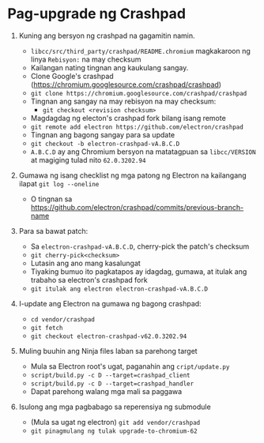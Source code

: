 # Pag-upgrade ng Crashpad

1. Kuning ang bersyon ng crashpad na gagamitin namin.
    
    - `libcc/src/third_party/crashpad/README.chromium` magkakaroon ng linya `Rebisyon:` na may checksum
    - Kailangan nating tingnan ang kaukulang sangay.
    - Clone Google's crashpad (https://chromium.googlesource.com/crashpad/crashpad)
    - `git clone https://chromium.googlesource.com/crashpad/crashpad`
    - Tingnan ang sangay na may rebisyon na may checksum: 
        - `git checkout <revision checksum>`
    - Magdagdag ng electon's crashpad fork bilang isang remote
    - `git remote add electron https://github.com/electron/crashpad`
    - Tingnan ang bagong sangay para sa update
    - `git checkout -b electron-crashpad-vA.B.C.D`
    - `A.B.C.D` ay ang Chromium bersyon na matatagpuan sa `libcc/VERSION` at magiging tulad nito `62.0.3202.94`

2. Gumawa ng isang checklist ng mga patong ng Electron na kailangang ilapat `git log --oneline`
    
    - O tingnan sa https://github.com/electron/crashpad/commits/previous-branch-name

3. Para sa bawat patch:
    
    - Sa `electron-crashpad-vA.B.C.D`, cherry-pick the patch's checksum
    - `git cherry-pick<checksum>`
    - Lutasin ang ano mang kasalungat
    - Tiyaking bumuo ito pagkatapos ay idagdag, gumawa, at itulak ang trabaho sa electron's crashpad fork
    - `git itulak ang electron electron-crashpad-vA.B.C.D`

4. I-update ang Electron na gumawa ng bagong crashpad:
    
    - `cd vendor/crashpad`
    - `git fetch`
    - `git checkout electron-crashpad-v62.0.3202.94`
5. Muling buuhin ang Ninja files laban sa parehong target 
    - Mula sa Electron root's ugat, paganahin ang `cript/update.py`
    - `script/build.py -c D --target=crashpad_client`
    - `script/build.py -c D --target=crashpad_handler`
    - Dapat parehong walang mga mali sa paggawa
6. Isulong ang mga pagbabago sa reperensiya ng submodule 
    - (Mula sa ugat ng electron) `git add vendor/crashpad`
    - `git pinagmulang ng tulak upgrade-to-chromium-62`
